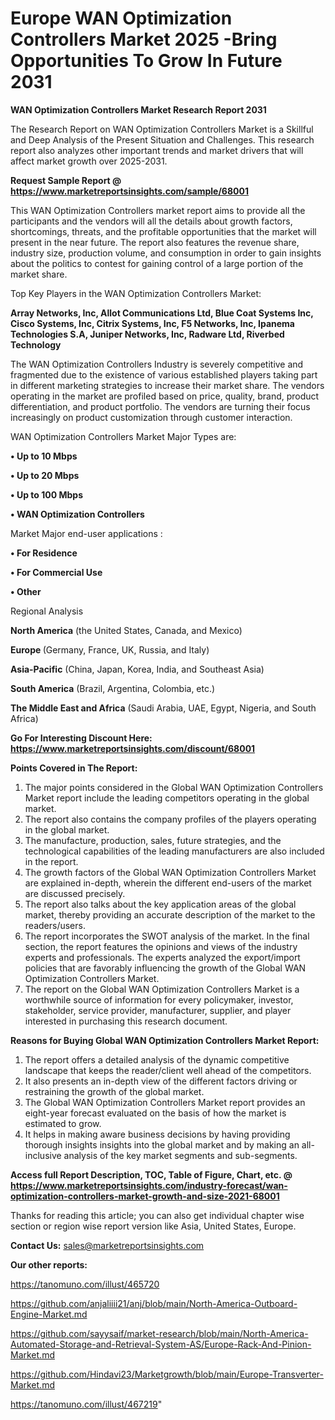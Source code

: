 # Europe WAN Optimization Controllers Market 2025 -Bring Opportunities To Grow In Future 2031

<strong>WAN Optimization Controllers Market Research Report 2031</strong>

The Research Report on WAN Optimization Controllers Market is a Skillful and Deep Analysis of the Present Situation and Challenges. This research report also analyzes other important trends and market drivers that will affect market growth over 2025-2031.

<strong>Request Sample Report @ <a href=https://www.marketreportsinsights.com/sample/68001>https://www.marketreportsinsights.com/sample/68001</a></strong>

This WAN Optimization Controllers market report aims to provide all the participants and the vendors will all the details about growth factors, shortcomings, threats, and the profitable opportunities that the market will present in the near future. The report also features the revenue share, industry size, production volume, and consumption in order to gain insights about the politics to contest for gaining control of a large portion of the market share.

Top Key Players in the WAN Optimization Controllers Market:

<strong>Array Networks, Inc, Allot Communications Ltd, Blue Coat Systems Inc, Cisco Systems, Inc, Citrix Systems, Inc, F5 Networks, Inc, Ipanema Technologies S.A, Juniper Networks, Inc, Radware Ltd, Riverbed Technology</strong>

The WAN Optimization Controllers Industry is severely competitive and fragmented due to the existence of various established players taking part in different marketing strategies to increase their market share. The vendors operating in the market are profiled based on price, quality, brand, product differentiation, and product portfolio. The vendors are turning their focus increasingly on product customization through customer interaction.

WAN Optimization Controllers Market Major Types are:

<strong>• Up to 10 Mbps

• Up to 20 Mbps

• Up to 100 Mbps

• WAN Optimization Controllers</strong>

Market Major end-user applications :

<strong>• For Residence

• For Commercial Use

• Other</strong>

Regional Analysis

</u><strong><b>North America</b></strong> (the United States, Canada, and Mexico)

<strong><b>Europe </b></strong>(Germany, France, UK, Russia, and Italy)

<strong><b>Asia-Pacific</b></strong> (China, Japan, Korea, India, and Southeast Asia)

<strong><b>South America</b></strong> (Brazil, Argentina, Colombia, etc.)

<strong><b>The Middle East and Africa</b></strong> (Saudi Arabia, UAE, Egypt, Nigeria, and South Africa)

<strong>Go For Interesting Discount Here: <a href=https://www.marketreportsinsights.com/discount/68001>https://www.marketreportsinsights.com/discount/68001</a></strong>

<strong>Points Covered in The Report:</strong>
<ol>
  <li>The major points considered in the Global WAN Optimization Controllers Market report include the leading competitors operating in the global market.</li>
  <li>The report also contains the company profiles of the players operating in the global market.</li>
  <li>The manufacture, production, sales, future strategies, and the technological capabilities of the leading manufacturers are also included in the report.</li>
  <li>The growth factors of the Global WAN Optimization Controllers Market are explained in-depth, wherein the different end-users of the market are discussed precisely.</li>
  <li>The report also talks about the key application areas of the global market, thereby providing an accurate description of the market to the readers/users.</li>
  <li>The report incorporates the SWOT analysis of the market. In the final section, the report features the opinions and views of the industry experts and professionals. The experts analyzed the export/import policies that are favorably influencing the growth of the Global WAN Optimization Controllers Market.</li>
  <li>The report on the Global WAN Optimization Controllers Market is a worthwhile source of information for every policymaker, investor, stakeholder, service provider, manufacturer, supplier, and player interested in purchasing this research document.</li>
</ol>
<strong>Reasons for Buying Global WAN Optimization Controllers Market Report:</strong>

<ol>
  <li>The report offers a detailed analysis of the dynamic competitive landscape that keeps the reader/client well ahead of the competitors.</li>
  <li>It also presents an in-depth view of the different factors driving or restraining the growth of the global market.</li>
  <li>The Global WAN Optimization Controllers Market report provides an eight-year forecast evaluated on the basis of how the market is estimated to grow.</li>
  <li>It helps in making aware business decisions by having providing thorough insights insights into the global market and by making an all-inclusive analysis of the key market segments and sub-segments.</li>
</ol>
<strong>Access full Report Description, TOC, Table of Figure, Chart, etc. @ <a href=https://www.marketreportsinsights.com/industry-forecast/wan-optimization-controllers-market-growth-and-size-2021-68001>https://www.marketreportsinsights.com/industry-forecast/wan-optimization-controllers-market-growth-and-size-2021-68001</a></strong>


Thanks for reading this article; you can also get individual chapter wise section or region wise report version like Asia, United States, Europe.

<strong>Contact Us:</strong>
sales@marketreportsinsights.com

<strong>Our other reports:</strong>

<a href=https://tanomuno.com/illust/465720>https://tanomuno.com/illust/465720</a>

<a href=https://github.com/anjaliiii21/anj/blob/main/North-America-Outboard-Engine-Market.md>https://github.com/anjaliiii21/anj/blob/main/North-America-Outboard-Engine-Market.md</a>

<a href=https://github.com/sayysaif/market-research/blob/main/North-America-Automated-Storage-and-Retrieval-System-AS/Europe-Rack-And-Pinion-Market.md>https://github.com/sayysaif/market-research/blob/main/North-America-Automated-Storage-and-Retrieval-System-AS/Europe-Rack-And-Pinion-Market.md</a>

<a href=https://github.com/Hindavi23/Marketgrowth/blob/main/Europe-Transverter-Market.md>https://github.com/Hindavi23/Marketgrowth/blob/main/Europe-Transverter-Market.md</a>

<a href=https://tanomuno.com/illust/467219>https://tanomuno.com/illust/467219</a>"
